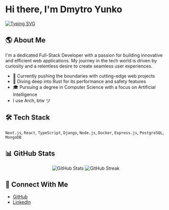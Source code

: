
# Hi there, I'm Dmytro Yunko
[![Typing SVG](https://readme-typing-svg.herokuapp.com?font=JetBrains+Mono&weight=800&size=25&pause=1000&color=6de386&width=435&lines=Full-Stack+Developer+)](https://git.io/typing-svg)

## 🌎 About Me
I'm a dedicated Full-Stack Developer with a passion for building innovative and efficient web applications. My journey in the tech world is driven by curiosity and a relentless desire to create seamless user experiences.

- 🔭 Currently pushing the boundaries with cutting-edge web projects
- 🌱 Diving deep into Rust for its performance and safety features
- 🎓 Pursuing a degree in Computer Science with a focus on Artificial Intelligence
- I use Arch, btw ツ

## 🛠️ **Tech Stack**

 `Next.js`, `React`, `TypeScript`, `Django`,
  `Node.js`, `Docker`, `Express.js`, `PostgreSQL`, `MongoDB`


## 📊 **GitHub Stats**
<p align="center">
  <img src="https://github-readme-stats.vercel.app/api?username=tondeee&show_icons=true&theme=dark" alt="GitHub Stats" />
  <img src="https://github-readme-streak-stats.herokuapp.com/?user=tondeee&theme=dark" alt="GitHub Streak" />
</p>

## 🤝 **Connect With Me**
- [GitHub](https://github.com/tondeee)
- [LinkedIn](https://www.linkedin.com/in/dmytro-yunko-929228253/)
